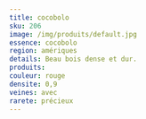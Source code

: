 ```yaml
---
title: cocobolo
sku: 206
image: /img/produits/default.jpg
essence: cocobolo
region: amériques
details: Beau bois dense et dur.
produits:
couleur: rouge
densite: 0,9
veines: avec
rarete: précieux
---
```

